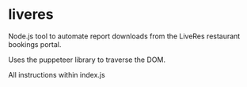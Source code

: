 # liveres

Node.js tool to automate report downloads from the LiveRes restaurant bookings portal.

Uses the puppeteer library to traverse the DOM.

All instructions within index.js
